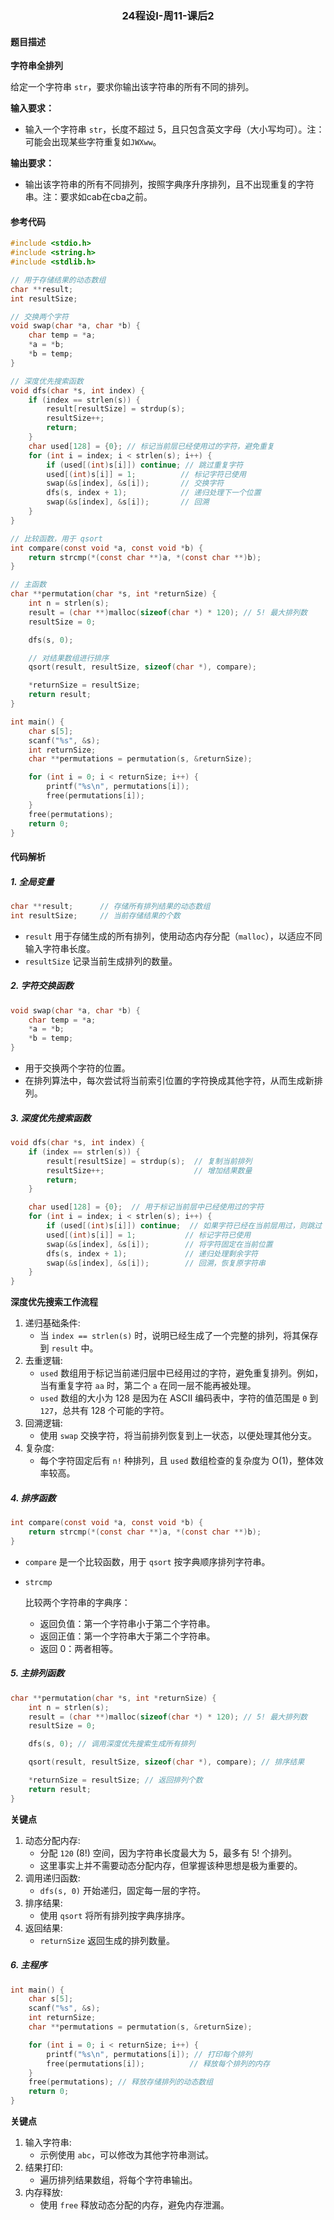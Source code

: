 <h3 align=center>24程设I-周11-课后2</h3>

#### 题目描述

**字符串全排列**

给定一个字符串 `str`，要求你输出该字符串的所有不同的排列。

**输入要求：**

- 输入一个字符串 `str`，长度不超过 5，且只包含英文字母（大小写均可）。注：可能会出现某些字符重复如`JWXww`。

**输出要求：**

- 输出该字符串的所有不同排列，按照字典序升序排列，且不出现重复的字符串。注：要求如cab在cba之前。

#### 参考代码

```C
#include <stdio.h>
#include <string.h>
#include <stdlib.h>

// 用于存储结果的动态数组
char **result;
int resultSize;

// 交换两个字符
void swap(char *a, char *b) {
    char temp = *a;
    *a = *b;
    *b = temp;
}

// 深度优先搜索函数
void dfs(char *s, int index) {
    if (index == strlen(s)) {
        result[resultSize] = strdup(s);
        resultSize++;
        return;
    }
    char used[128] = {0}; // 标记当前层已经使用过的字符，避免重复
    for (int i = index; i < strlen(s); i++) {
        if (used[(int)s[i]]) continue; // 跳过重复字符
        used[(int)s[i]] = 1;          // 标记字符已使用
        swap(&s[index], &s[i]);       // 交换字符
        dfs(s, index + 1);            // 递归处理下一个位置
        swap(&s[index], &s[i]);       // 回溯
    }
}

// 比较函数，用于 qsort
int compare(const void *a, const void *b) {
    return strcmp(*(const char **)a, *(const char **)b);
}

// 主函数
char **permutation(char *s, int *returnSize) {
    int n = strlen(s);
    result = (char **)malloc(sizeof(char *) * 120); // 5! 最大排列数
    resultSize = 0;

    dfs(s, 0);

    // 对结果数组进行排序
    qsort(result, resultSize, sizeof(char *), compare);

    *returnSize = resultSize;
    return result;
}

int main() {
    char s[5];
    scanf("%s", &s);
    int returnSize;
    char **permutations = permutation(s, &returnSize);

    for (int i = 0; i < returnSize; i++) {
        printf("%s\n", permutations[i]);
        free(permutations[i]);
    }
    free(permutations);
    return 0;
}
```

#### 代码解析

##### **1. 全局变量**

```c
char **result;      // 存储所有排列结果的动态数组
int resultSize;     // 当前存储结果的个数
```

- `result` 用于存储生成的所有排列，使用动态内存分配（`malloc`），以适应不同输入字符串长度。
- `resultSize` 记录当前生成排列的数量。

##### **2. 字符交换函数**

```c
void swap(char *a, char *b) {
    char temp = *a;
    *a = *b;
    *b = temp;
}
```

- 用于交换两个字符的位置。
- 在排列算法中，每次尝试将当前索引位置的字符换成其他字符，从而生成新排列。

##### **3. 深度优先搜索函数**

```c
void dfs(char *s, int index) {
    if (index == strlen(s)) {
        result[resultSize] = strdup(s);  // 复制当前排列
        resultSize++;                    // 增加结果数量
        return;
    }

    char used[128] = {0};  // 用于标记当前层中已经使用过的字符
    for (int i = index; i < strlen(s); i++) {
        if (used[(int)s[i]]) continue;  // 如果字符已经在当前层用过，则跳过
        used[(int)s[i]] = 1;           // 标记字符已使用
        swap(&s[index], &s[i]);        // 将字符固定在当前位置
        dfs(s, index + 1);             // 递归处理剩余字符
        swap(&s[index], &s[i]);        // 回溯，恢复原字符串
    }
}
```

**深度优先搜索工作流程**

1. 递归基础条件:
   - 当 `index == strlen(s)` 时，说明已经生成了一个完整的排列，将其保存到 `result` 中。
2. 去重逻辑:
   - `used` 数组用于标记当前递归层中已经用过的字符，避免重复排列。例如，当有重复字符 `aa` 时，第二个 `a` 在同一层不能再被处理。
   - `used` 数组的大小为 128 是因为在 ASCII 编码表中，字符的值范围是 `0` 到 `127`，总共有 128 个可能的字符。
3. 回溯逻辑:
   - 使用 `swap` 交换字符，将当前排列恢复到上一状态，以便处理其他分支。
4. 复杂度:
   - 每个字符固定后有 `n!` 种排列，且 `used` 数组检查的复杂度为 O(1)，整体效率较高。

##### **4. 排序函数**

```c
int compare(const void *a, const void *b) {
    return strcmp(*(const char **)a, *(const char **)b);
}
```

- `compare` 是一个比较函数，用于 `qsort` 按字典顺序排列字符串。

- ```
  strcmp
  ```

   比较两个字符串的字典序：

  - 返回负值：第一个字符串小于第二个字符串。
  - 返回正值：第一个字符串大于第二个字符串。
  - 返回 0：两者相等。

##### **5. 主排列函数**

```c
char **permutation(char *s, int *returnSize) {
    int n = strlen(s);
    result = (char **)malloc(sizeof(char *) * 120); // 5! 最大排列数
    resultSize = 0;

    dfs(s, 0); // 调用深度优先搜索生成所有排列

    qsort(result, resultSize, sizeof(char *), compare); // 排序结果

    *returnSize = resultSize; // 返回排列个数
    return result;
}
```

**关键点**

1. 动态分配内存:
   - 分配 `120` (8!) 空间，因为字符串长度最大为 5，最多有 5! 个排列。
   - 这里事实上并不需要动态分配内存，但掌握该种思想是极为重要的。
2. 调用递归函数:
   - `dfs(s, 0)` 开始递归，固定每一层的字符。
3. 排序结果:
   - 使用 `qsort` 将所有排列按字典序排序。
4. 返回结果:
   - `returnSize` 返回生成的排列数量。

##### **6. 主程序**

```c
int main() {
    char s[5];
    scanf("%s", &s);
    int returnSize;
    char **permutations = permutation(s, &returnSize);

    for (int i = 0; i < returnSize; i++) {
        printf("%s\n", permutations[i]); // 打印每个排列
        free(permutations[i]);          // 释放每个排列的内存
    }
    free(permutations); // 释放存储排列的动态数组
    return 0;
}
```

**关键点**

1. 输入字符串:
   - 示例使用 `abc`，可以修改为其他字符串测试。
2. 结果打印:
   - 遍历排列结果数组，将每个字符串输出。
3. 内存释放:
   - 使用 `free` 释放动态分配的内存，避免内存泄漏。